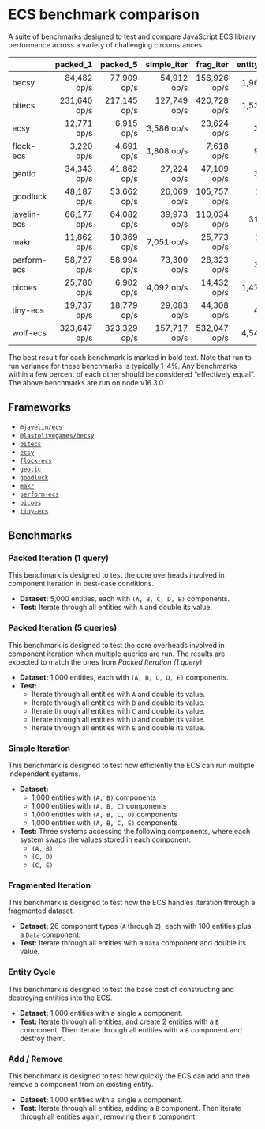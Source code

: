 # ECS benchmark comparison

A suite of benchmarks designed to test and compare JavaScript ECS library performance across a variety of challenging circumstances.

|             |     packed_1 |     packed_5 |  simple_iter |    frag_iter | entity_cycle |  add_remove |
| ----------- | -----------: | -----------: | -----------: | -----------: | -----------: | ----------: |
| becsy       |  84,482 op/s |  77,909 op/s |  54,912 op/s | 156,926 op/s |   1,961 op/s | 11,675 op/s |
| bitecs      | 231,640 op/s | 217,145 op/s | 127,749 op/s | 420,728 op/s |   1,530 op/s |  3,865 op/s |
| ecsy        |  12,771 op/s |   6,915 op/s |   3,586 op/s |  23,624 op/s |      33 op/s |    752 op/s |
| flock-ecs   |   3,220 op/s |   4,691 op/s |   1,808 op/s |   7,618 op/s |      90 op/s | 17,701 op/s |
| geotic      |  34,343 op/s |  41,862 op/s |  27,224 op/s |  47,109 op/s |      30 op/s |    932 op/s |
| goodluck    |  48,187 op/s |  53,662 op/s |  26,069 op/s | 105,757 op/s |  13,547 op/s | 92,590 op/s |
| javelin-ecs |  66,177 op/s |  64,082 op/s |  39,973 op/s | 110,034 op/s |     315 op/s |  3,344 op/s |
| makr        |  11,862 op/s |  10,369 op/s |   7,051 op/s |  25,773 op/s |  10,906 op/s | 27,203 op/s |
| perform-ecs |  58,727 op/s |  58,994 op/s |  73,300 op/s |  28,323 op/s |      39 op/s |    372 op/s |
| picoes      |  25,780 op/s |   6,902 op/s |   4,092 op/s |  14,432 op/s |   1,478 op/s |  4,257 op/s |
| tiny-ecs    |  19,737 op/s |  18,779 op/s |  29,083 op/s |  44,308 op/s |      46 op/s |    962 op/s |
| wolf-ecs    | 323,647 op/s | 323,329 op/s | 157,717 op/s | 532,047 op/s |   4,540 op/s | 21,882 op/s |

The best result for each benchmark is marked in bold text. Note that run to run variance for these benchmarks is typically 1-4%. Any benchmarks within a few percent of each other should be considered “effectively equal”. The above benchmarks are run on node v16.3.0.

## Frameworks

- [`@javelin/ecs`](https://github.com/3mcd/javelin)
- [`@lastolivegames/becsy`](https://github.com/lastolivegames/becsy)
- [`bitecs`](https://github.com/NateTheGreatt/bitecs)
- [`ecsy`](https://github.com/ecsyjs/ecsy)
- [`flock-ecs`](https://github.com/dannyfritz/flock-ecs)
- [`geotic`](https://github.com/ddmills/geotic)
- [`goodluck`](https://github.com/piesku/goodluck)
- [`makr`](https://github.com/makrjs/makr)
- [`perform-ecs`](https://github.com/fireveined/perform-ecs)
- [`picoes`](https://github.com/ayebear/picoes)
- [`tiny-ecs`](https://github.com/bvalosek/tiny-ecs)

## Benchmarks

### Packed Iteration (1 query)

This benchmark is designed to test the core overheads involved in component iteration in best-case conditions.

- **Dataset:** 5,000 entities, each with `(A, B, C, D, E)` components.
- **Test:** Iterate through all entities with `A` and double its value.

### Packed Iteration (5 queries)

This benchmark is designed to test the core overheads involved in component iteration when multiple queries are run. The results are expected to match the ones from _Packed Iteration (1 query)_.

- **Dataset:** 1,000 entities, each with `(A, B, C, D, E)` components.
- **Test:**
  - Iterate through all entities with `A` and double its value.
  - Iterate through all entities with `B` and double its value.
  - Iterate through all entities with `C` and double its value.
  - Iterate through all entities with `D` and double its value.
  - Iterate through all entities with `E` and double its value.

### Simple Iteration

This benchmark is designed to test how efficiently the ECS can run multiple independent systems.

- **Dataset:**
  - 1,000 entities with `(A, B)` components
  - 1,000 entities with `(A, B, C)` components
  - 1,000 entities with `(A, B, C, D)` components
  - 1,000 entities with `(A, B, C, E)` components
- **Test:** Three systems accessing the following components, where each system swaps the values stored in each component:
  - `(A, B)`
  - `(C, D)`
  - `(C, E)`

### Fragmented Iteration

This benchmark is designed to test how the ECS handles iteration through a fragmented dataset.

- **Dataset:** 26 component types (`A` through `Z`), each with 100 entities plus a `Data` component.
- **Test:** Iterate through all entities with a `Data` component and double its value.

### Entity Cycle

This benchmark is designed to test the base cost of constructing and destroying entities into the ECS.

- **Dataset:** 1,000 entities with a single `A` component.
- **Test:** Iterate through all entities, and create 2 entities with a `B` component. Then iterate through all entities with a `B` component and destroy them.

### Add / Remove

This benchmark is designed to test how quickly the ECS can add and then remove a component from an existing entity.

- **Dataset:** 1,000 entities with a single `A` component.
- **Test:** Iterate through all entities, adding a `B` component. Then iterate through all entities again, removing their `B` component.
